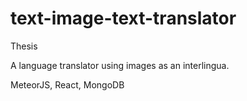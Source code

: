 # text-image-text-translator
Thesis


A language translator using images as an interlingua. 

MeteorJS, React, MongoDB
